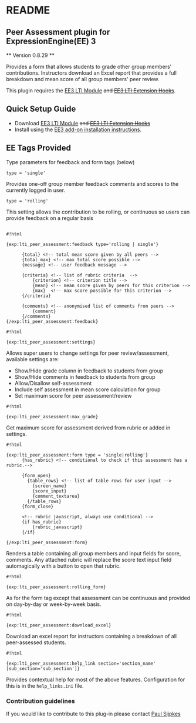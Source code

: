 # README #

## Peer Assessment plugin for ExpressionEngine(EE) 3 ##
** Version 0.8.29 **

Provides a form that allows students to grade other group members' contributions. Instructors download an Excel report that provides a full breakdown and mean score of all group members' peer review.

This plugin requires the [EE3 LTI Module](https://bitbucket.org/sijpkes/ee3-lti-module) ~~and [EE3 LTI Extension Hooks](https://bitbucket.org/sijpkes/ee3-lti-extension-hooks)~~.

## Quick Setup Guide ##

* Download [EE3 LTI Module](https://bitbucket.org/sijpkes/ee3-lti-module) ~~and [EE3 LTI Extension Hooks](https://bitbucket.org/sijpkes/ee3-lti-extension-hooks)~~
* Install using the [EE3 add-on installation instructions](https://docs.expressionengine.com/latest/cp/addons/index.html).

## EE Tags Provided ##

Type parameters for feedback and form tags (below)
```
type = 'single'
```
Provides one-off group member feedback comments and scores to the currently logged in user.

```
type = 'rolling'
```
This setting allows the contribution to be rolling, or continuous so users can provide feedback on a regular basis
```

#!html

{exp:lti_peer_assessment:feedback type='rolling | single'}

      {total} <!-- total mean score given by all peers -->
      {total_max} <!-- max total score possible -->
      {message} <!-- user feedback message -->

      {criteria} <!-- list of rubric criteria  -->
          {criterion} <!-- criterion title -->
          {mean} <!-- mean score given by peers for this criterion -->
          {max}  <!-- max score possible for this criterion -->
      {/criteria}

      {comments} <!-- anonymised list of comments from peers -->
          {comment}
      {/comments}
{/exp:lti_peer_assessment:feedback}
```


```
#!html

{exp:lti_peer_assessment:settings}
```
Allows super users to change settings for peer review/assessment, available settings are:

* Show/Hide grade column in feedback to students from group
* Show/Hide comments in feedback to students from group
* Allow/Disallow self-assessment
* Include self assessment in mean score calculation for group
* Set maximum score for peer assessment/review


```
#!html

{exp:lti_peer_assessment:max_grade}
```

Get maximum score for assessment derived from rubric or added in settings.


```
#!html

{exp:lti_peer_assessment:form type = 'single|rolling'}
      {has_rubric} <!-- conditional to check if this assessment has a rubric.-->

      {form_open}
        {table_rows} <!-- list of table rows for user input -->
          {screen_name}
          {score_input}
          {comment_textarea}
        {/table_rows}  
      {form_close}

      <!-- rubric javascript, always use conditional -->
      {if has_rubric}
          {rubric_javascript}
      {/if}

{/exp:lti_peer_assessment:form}
```

Renders a table containing all group members and input fields for score, comments.  Any attached rubric will replace the score text input field automagically with a button to open that rubric.


```
#!html

{exp:lti_peer_assessment:rolling_form}
```

As for the form tag except that assessment can be continuous and provided on day-by-day or week-by-week basis.


```
#!html

{exp:lti_peer_assessment:download_excel}
```

Download an excel report for instructors containing a breakdown of all peer-assessed students.

```
#!html

{exp:lti_peer_assessment:help_link section='section_name' [sub_section='sub_section']}

```
Provides contextual help for most of the above features. Configuration for this is in the `help_links.ini` file.

### Contribution guidelines ###
If you would like to contribute to this plug-in please contact [Paul Sijpkes](mailto:paul.sijpkes@newcastle.edu.au)

